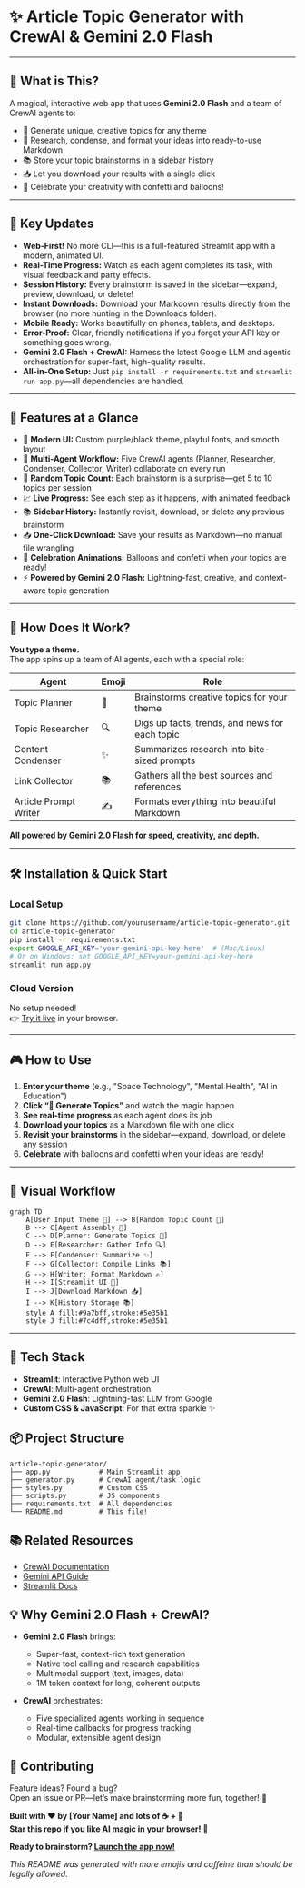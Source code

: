 # ✨ Article Topic Generator with CrewAI & Gemini 2.0 Flash 

---

## 🎉 What is This?

A magical, interactive web app that uses **Gemini 2.0 Flash** and a team of CrewAI agents to:
- 🎯 Generate unique, creative topics for any theme
- 🤖 Research, condense, and format your ideas into ready-to-use Markdown
- 📚 Store your topic brainstorms in a sidebar history
- 📥 Let you download your results with a single click
- 🎈 Celebrate your creativity with confetti and balloons!

---

## 🌟 Key Updates

- **Web-First!** No more CLI—this is a full-featured Streamlit app with a modern, animated UI.
- **Real-Time Progress:** Watch as each agent completes its task, with visual feedback and party effects.
- **Session History:** Every brainstorm is saved in the sidebar—expand, preview, download, or delete!
- **Instant Downloads:** Download your Markdown results directly from the browser (no more hunting in the Downloads folder).
- **Mobile Ready:** Works beautifully on phones, tablets, and desktops.
- **Error-Proof:** Clear, friendly notifications if you forget your API key or something goes wrong.
- **Gemini 2.0 Flash + CrewAI:** Harness the latest Google LLM and agentic orchestration for super-fast, high-quality results.
- **All-in-One Setup:** Just `pip install -r requirements.txt` and `streamlit run app.py`—all dependencies are handled.

---

## 🚀 Features at a Glance

- 🎨 **Modern UI:** Custom purple/black theme, playful fonts, and smooth layout
- 🤹 **Multi-Agent Workflow:** Five CrewAI agents (Planner, Researcher, Condenser, Collector, Writer) collaborate on every run
- 🎲 **Random Topic Count:** Each brainstorm is a surprise—get 5 to 10 topics per session
- 📈 **Live Progress:** See each step as it happens, with animated feedback
- 📚 **Sidebar History:** Instantly revisit, download, or delete any previous brainstorm
- 📥 **One-Click Download:** Save your results as Markdown—no manual file wrangling
- 🎉 **Celebration Animations:** Balloons and confetti when your topics are ready!
- ⚡ **Powered by Gemini 2.0 Flash:** Lightning-fast, creative, and context-aware topic generation

---

## 🧠 How Does It Work?

**You type a theme.**  
The app spins up a team of AI agents, each with a special role:

| Agent | Emoji | Role |
|-------|-------|------|
| Topic Planner | 🎯 | Brainstorms creative topics for your theme |
| Topic Researcher | 🔍 | Digs up facts, trends, and news for each topic |
| Content Condenser | ✨ | Summarizes research into bite-sized prompts |
| Link Collector | 📚 | Gathers all the best sources and references |
| Article Prompt Writer | ✍️ | Formats everything into beautiful Markdown |

**All powered by Gemini 2.0 Flash for speed, creativity, and depth.**

---

## 🛠️ Installation & Quick Start

### Local Setup

```bash
git clone https://github.com/yourusername/article-topic-generator.git
cd article-topic-generator
pip install -r requirements.txt
export GOOGLE_API_KEY='your-gemini-api-key-here'  # (Mac/Linux)
# Or on Windows: set GOOGLE_API_KEY=your-gemini-api-key-here
streamlit run app.py
```

### Cloud Version

No setup needed!  
👉 [Try it live](https://agentic-ai-article-title-generator.streamlit.app/) in your browser.

---

## 🎮 How to Use

1. **Enter your theme** (e.g., "Space Technology", "Mental Health", "AI in Education")
2. **Click “🚀 Generate Topics”** and watch the magic happen
3. **See real-time progress** as each agent does its job
4. **Download your topics** as a Markdown file with one click
5. **Revisit your brainstorms** in the sidebar—expand, download, or delete any session
6. **Celebrate** with balloons and confetti when your ideas are ready!

---

## 🔄 Visual Workflow

```mermaid
graph TD
    A[User Input Theme 🎤] --> B[Random Topic Count 🎲]
    B --> C[Agent Assembly 🤖]
    C --> D[Planner: Generate Topics 🎯]
    D --> E[Researcher: Gather Info 🔍]
    E --> F[Condenser: Summarize ✨]
    F --> G[Collector: Compile Links 📚]
    G --> H[Writer: Format Markdown ✍️]
    H --> I[Streamlit UI 🎨]
    I --> J[Download Markdown 📥]
    I --> K[History Storage 📚]
    style A fill:#9a7bff,stroke:#5e35b1
    style J fill:#7c4dff,stroke:#5e35b1
```

---

## 🧩 Tech Stack

- **Streamlit**: Interactive Python web UI
- **CrewAI**: Multi-agent orchestration
- **Gemini 2.0 Flash**: Lightning-fast LLM from Google
- **Custom CSS & JavaScript**: For that extra sparkle ✨

## 📦 Project Structure

```
article-topic-generator/
├── app.py            # Main Streamlit app
├── generator.py      # CrewAI agent/task logic
├── styles.py         # Custom CSS
├── scripts.py        # JS components
├── requirements.txt  # All dependencies
└── README.md         # This file!
```

## 📚 Related Resources

- [CrewAI Documentation](https://docs.crewai.com)
- [Gemini API Guide](https://ai.google.dev)
- [Streamlit Docs](https://docs.streamlit.io)

## 💡 Why Gemini 2.0 Flash + CrewAI?

- **Gemini 2.0 Flash** brings:
  - Super-fast, context-rich text generation
  - Native tool calling and research capabilities
  - Multimodal support (text, images, data)
  - 1M token context for long, coherent outputs

- **CrewAI** orchestrates:
  - Five specialized agents working in sequence
  - Real-time callbacks for progress tracking
  - Modular, extensible agent design

## 📝 Contributing

Feature ideas? Found a bug?  
Open an issue or PR—let’s make brainstorming more fun, together! 🚀

**Built with ❤️ by [Your Name] and lots of ☕ + 🤖**  
**Star this repo if you like AI magic in your browser! 🌟**

**Ready to brainstorm? [Launch the app now!](https://agentic-ai-article-title-generator.streamlit.app/)**

*This README was generated with more emojis and caffeine than should be legally allowed.* 
